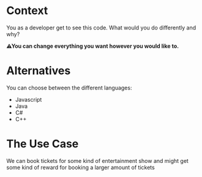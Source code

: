 # Context

You as a developer get to see this code.
What would you do differently and why?

**⚠You can change everything you want however you would like to.**

# Alternatives

You can choose between the different languages:

- Javascript
- Java
- C#
- C++

# The Use Case

We can book tickets for some kind of entertainment show and might get some kind of reward for booking a larger amount of tickets

